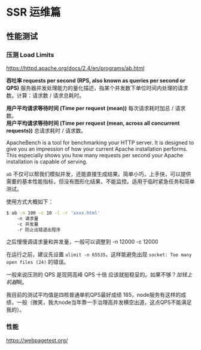 # SSR 运维篇


## 性能测试

### 压测 Load Limits

https://httpd.apache.org/docs/2.4/en/programs/ab.html

**吞吐率 requests per second (RPS, also known as queries per second or QPS)** 服务器并发处理能力的量化描述，指某个并发数下单位时间内处理的请求数。计算：请求数 / 请求总耗时。

**用户平均请求等待时间 (Time per request (mean))** 每次请求耗时加总 / 请求数。  
**用户平均请求等待时间 (Time per request (mean, across all concurrent requests))** 总请求耗时 / 请求数。


ApacheBench is a tool for benchmarking your HTTP server. It is designed to give you an impression of how your current Apache installation performs. This especially shows you how many requests per second your Apache installation is capable of serving.

`ab` 不仅可以帮我们模拟并发，还能直接生成结果。简单小巧，上手快，可以提供需要的基本性能指标，但没有图形化结果，不能监控。适用于临时紧急任务和简单测试。

使用方式大概如下：

```bash
$ ab -n 100 -c 10 -l -r 'xxxx.html'
    -n 请求量
    -c 并发量
    -r 防止出错退出程序
```

之后慢慢调请求量和并发量，一般可以调整到 -n 12000 -c 12000

在运行之前，建议先设置 `ulimit -n 65535`，这样能避免出现 `socket: Too many open files (24)` 的错误。

一般来说压测的 QPS 是现网高峰 QPS 十倍 应该就挺稳妥的。如果不够？*加钱上机器*啊。

我目前的测试平均值是四核普通单机QPS最好成绩 185，node服务有这样的成绩，一般（微笑，我大node当年靠一手治理高并发横空出道，这点QPS不能满足我的）。


### 性能

https://webpagetest.org/




